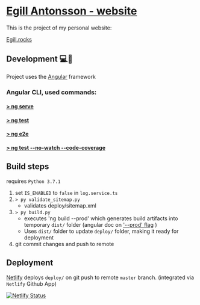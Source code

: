 # [Egill Antonsson - website](https://www.egill.rocks)

This is the project of my personal website:

[Egill.rocks](https://egill.rocks)

## Development 💻💾

Project uses the [Angular](https://angular.io) framework

### Angular CLI, used commands:

#### [> ng serve](https://angular.io/cli/serve)

#### [> ng test](https://angular.io/guide/testing#set-up-testing)

#### [> ng e2e](https://angular.io/cli/e2e)

#### [> ng test --no-watch --code-coverage](https://angular.io/guide/testing-code-coverage)

## Build steps

requires `Python 3.7.1`

1. set `IS_ENABLED` to `false` in `log.service.ts`
1. `> py validate_sitemap.py`
    * validates deploy/sitemap.xml
1. `> py build.py`
    * executes 'ng build --prod' which generates build artifacts into temporary `dist/` folder (angular doc on ['--prod' flag](https://angular.io/guide/deployment#production-optimizations) )
    * Uses `dist/` folder to update `deploy/` folder, making it ready for deployment
1. git commit changes and push to remote

## Deployment

[Netlify](https://www.netlify.com) deploys `deploy/` on git push to remote `master` branch. (integrated via `Netlify` Github App)

[![Netlify Status](https://api.netlify.com/api/v1/badges/bc4a4897-0a5a-4854-b26c-ff66d80c0d94/deploy-status)](https://app.netlify.com/sites/egillantonsson/deploys)
